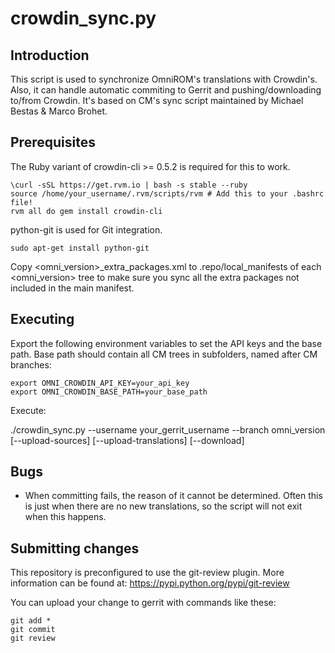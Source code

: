 crowdin_sync.py
==================

Introduction
------------
This script is used to synchronize OmniROM's translations with Crowdin's. Also, it can handle
automatic commiting to Gerrit and pushing/downloading to/from Crowdin. It's based on CM's sync
script maintained by Michael Bestas & Marco Brohet.

Prerequisites
-------------
The Ruby variant of crowdin-cli >= 0.5.2 is required for this to work.

    \curl -sSL https://get.rvm.io | bash -s stable --ruby
    source /home/your_username/.rvm/scripts/rvm # Add this to your .bashrc file!
    rvm all do gem install crowdin-cli

python-git is used for Git integration.

    sudo apt-get install python-git

Copy <omni_version>_extra_packages.xml to .repo/local_manifests of each <omni_version> tree
to make sure you sync all the extra packages not included in the main manifest.

Executing
---------
Export the following environment variables to set the API keys and the base path.
Base path should contain all CM trees in subfolders, named after CM branches:

    export OMNI_CROWDIN_API_KEY=your_api_key
    export OMNI_CROWDIN_BASE_PATH=your_base_path

Execute:

 ./crowdin_sync.py --username your_gerrit_username --branch omni_version [--upload-sources] [--upload-translations] [--download]

Bugs
----
 - When committing fails, the reason of it cannot be determined. Often this is just when there
   are no new translations, so the script will not exit when this happens.

Submitting changes
------------------
This repository is preconfigured to use the git-review plugin. More information can be found at:
https://pypi.python.org/pypi/git-review

You can upload your change to gerrit with commands like these:

    git add *
    git commit
    git review
